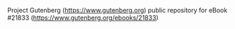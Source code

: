 Project Gutenberg (https://www.gutenberg.org) public repository for eBook #21833 (https://www.gutenberg.org/ebooks/21833)
